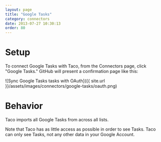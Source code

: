 ```yaml
---
layout: page
title: "Google Tasks"
category: connectors
date: 2013-07-27 10:30:13
order: 80
---
```


# Setup

To connect Google Tasks with Taco, from the Connectors page, click
"Google Tasks." GitHub will present a confirmation page like this:

![Sync Google Tasks tasks with OAuth]({{ site.url }}/assets/images/connectors/google-tasks/oauth.png)


# Behavior

Taco imports all Google Tasks from across all lists.

Note that Taco has as little access as possible in order to see Tasks.
Taco can only see Tasks, not any other data in your Google Account.
